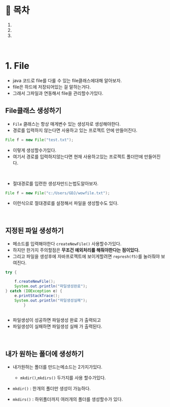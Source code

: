 # 🔖 목차
1.
2.
3.

<br/>

# 1. File

- java 코드로 file를 다룰 수 있는 file클래스에대해 알아보자.
- file은 하드에 저장되어있는 걸 말하는거다.
- 그래서 그파일과 연동해서 file을 관리할수가있다.


## File클래스 생성하기

- <code>File</code> 클래스는 항상 매게변수 있는 생성자로 생성해야한다.
- 경로를 입력하지 않는다면 사용하고 있는 프로젝트 안에 만들어진다.

```java
File f = new File("test.txt");
```
- 이렇게 생성할수가있다.
- 여기서 경로를 입력하지않는다면 현재 사용하고있는 프로젝트 폴더안에 만들어진다.

<br/>

- 절대경로를 입련한 생성자만드는법도알아보자.

```java
File f = new File("c:/Users/GDJ/wowfile.txt");
```

- 이런식으로 절대경로를 설정해서 파일을 생성할수도 있다.



<br/>


## 지정된 파일 생성하기
- 메소드를 입력해야한다 <code>createNewFile()</code> 사용할수가있다.
- 하지만 한가지 주의할점은 **무조건 예외처리를 해줘야한다는 점이있다.**
- 그리고 파일을 생성후에 자바프로젝트에 보이게할려면 <code>represh(f5)</code>를 눌러줘야 보여진다.

```java
try {

	f.createNewFile();
	System.out.println("파일생성완료");
} catch (IOException e) {
	e.printStackTrace();
	System.out.println("파일생성실패");
		}
    
```
- 파일생성이 성공하면 파일생성 완료 가 출력되고
- 파일생성이 실패하면 파일생성 실패 가 출력된다.

<br/>

## 내가 원하는 폴더에 생성하기
- 내가원하는 폴더를 만드는메소드는 2가지가있다.

  - <code>mkdir()</code>,<code>mkdirs()</code> 두가지를 사용 할수가있다.

- <code>mkdir()</code> :  한개의 폴더만 생성이 가능하다.

- <code>mkdirs()</code> : 하위폴더까지 여러개의 폴더를 생성할수가 있다.

